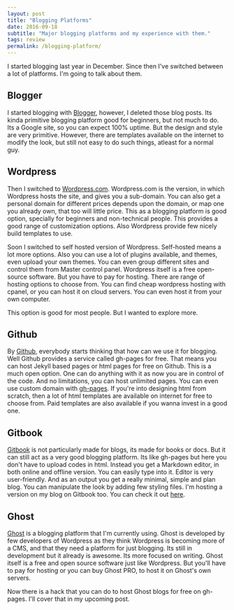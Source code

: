 ```yaml
---
layout: post
title: "Blogging Platforms"
date: 2016-09-18
subtitle: "Major blogging platforms and my experience with them."
tags: review
permalink: /blogging-platform/
---
```



I started blogging last year in December. Since then I've switched between a lot of platforms. I'm going to talk about them.

## Blogger

I started blogging with [Blogger](https://www.blogger.com), however, I deleted those blog posts. Its kinda primitive blogging platform good for beginners, but not much to do. Its a Google site, so you can expect 100% uptime. But the design and style are very primitive. However, there are templates available on the internet to modify the look, but still not easy to do such things, atleast for a normal guy.

## Wordpress

Then I switched to [Wordpress.com](https://www.wordpress.com). Wordpress.com is the version, in which Wordpress hosts the site, and gives you a sub-domain. You can also get a personal domain for different prices depends upon the domain, or map one you already own, that too will little price. This as a blogging platform is good option, specially for beginners and non-technical people. This provides a good range of customization options. Also Wordpress provide few nicely build templates to use.

Soon I switched to self hosted version of Wordpress. Self-hosted means a lot more options. Also you can use a lot of plugins available, and themes, even upload your own themes. You can even group different sites and control them from Master control panel. Wordpress itself is a free open-source software. But you have to pay for hosting. There are range of hosting options to choose from. You can find cheap wordpress hosting with cpanel, or you can host it on cloud servers. You can even host it from your own computer.

This option is good for most people. But I wanted to explore more.

## Github

By [Github](https://github.com), everybody starts thinking that how can we use it for blogging. Well Github provides a service called gh-pages for free. That means you can host Jekyll based pages or html pages for free on Github. This is a much open option. One can do anything with it as now you are in control of the code. And no limitations, you can host unlimited pages. You can even use custom domain with [gh-pages](https://pages.github.com). If you're into designing html from scratch, then a lot of html templates are available on internet for free to choose from. Paid templates are also available if you wanna invest in a good one.

## Gitbook

[Gitbook](https://www.gitbook.com) is not particularly made for blogs, its made for books or docs. But it can still act as a very good blogging platform. Its like gh-pages but here you don't have to upload codes in html. Instead you get a Markdown editor, in both online and offline version. You can easily type into it. Editor is very user-friendly. And as an output you get a really minimal, simple and plan blog. You can manipulate the look by adding few styling files. I'm hosting a version on my blog on Gitbook too. You can check it out [here](https://ankitrgadiya.gitbook.com/blog/content).

## Ghost

[Ghost](https://ghost.org) is a blogging platform that I'm currently using. Ghost is developed by few developers of Wordpress as they think Wordpress is becoming more of a CMS, and that they need a platform for just blogging. Its still in development but it already is awesome. Its more focused on writing. Ghost itself is a free and open source software just like Wordpress. But you'll have to pay for hosting or you can buy Ghost PRO, to host it on Ghost's own servers.

Now there is a hack that you can do to host Ghost blogs for free on gh-pages. I'll cover that in my upcoming post.
